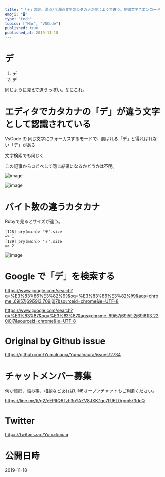 ```yaml
---
title: "「デ」の謎。濁点/半濁点文字のカタカナが同じようで違う。制御文字？エンコード？ 二倍のバイト数があるぞ。 MAC-UTF8とは。#Mac  "
emoji: "🖥"
type: "tech"
topics: ["Mac", "VSCode"]
published: true
published_at: 2019-11-18
---
```


# デ

1. デ
2. デ

同じように見えて違うっぽい。なにこれ。

# エディタでカタカナの「デ」が違う文字として認識されている

VsCode の 同じ文字にフォーカスするモードで、選ばれる「デ」と得ればれない「デ」がある

文字検索でも同じく

この記事からコピペして同じ結果になるかどうかは不明。

![image](https://user-images.githubusercontent.com/13635059/69014742-e818ac00-09d0-11ea-88a4-8dcfc4c6f9fd.png)

![image](https://user-images.githubusercontent.com/13635059/69014746-f1097d80-09d0-11ea-945d-f1f17bd8fdf2.png)

# バイト数の違うカタカナ

Rubyで見るとサイズが違う。

```
[128] pry(main)> "デ".size
=> 1
[129] pry(main)> "デ".size
=> 2
```
![image](https://user-images.githubusercontent.com/13635059/69014729-c28ba280-09d0-11ea-844a-2f5c453c1707.png)



# Google で「デ」を検索する

https://www.google.com/search?q=%E3%83%86%E3%82%99&oq=%E3%83%86%E3%82%99&aqs=chrome..69i57j69i59l3.709j0j7&sourceid=chrome&ie=UTF-8

https://www.google.com/search?q=%E3%83%87&oq=%E3%83%87&aqs=chrome..69i57j69i59l2j69i61l3.220j0j7&sourceid=chrome&ie=UTF-8

# Original by Github issue

https://github.com/YumaInaura/YumaInaura/issues/2734








<!-- Update From Qiita API -->

# チャットメンバー募集


何か質問、悩み事、相談などあればLINEオープンチャットもご利用ください。

https://line.me/ti/g2/eEPltQ6Tzh3pYAZV8JXKZqc7PJ6L0rpm573dcQ





# Twitter


https://twitter.com/YumaInaura


<!-- Update From Qiita API -->



# 公開日時

2019-11-18
